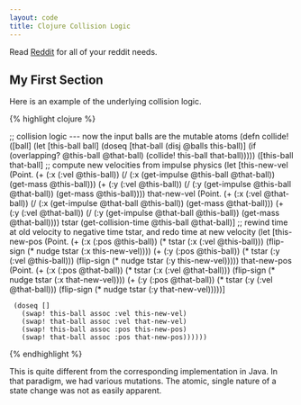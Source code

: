 ```yaml
---
layout: code
title: Clojure Collision Logic
---
```


Read [Reddit](http://www.reddit.com) for all of your reddit needs.

## My First Section
Here is an example of the underlying collision logic. 

{% highlight clojure %}


;; collision logic --- now the input balls are the mutable atoms 
(defn collide! 
  ([ball]
   (let [this-ball ball]
     (doseq [that-ball (disj @balls this-ball)]
       (if (overlapping? @this-ball @that-ball)
         (collide! this-ball that-ball)))))
  ([this-ball that-ball]
   ;; compute new velocities from impulse physics
   (let [this-new-vel 
         (Point. (+ (:x (:vel @this-ball))
                    (/ (:x (get-impulse @this-ball @that-ball)) (get-mass @this-ball)))
                 (+ (:y (:vel @this-ball))
                    (/ (:y (get-impulse @this-ball @that-ball)) (get-mass @this-ball))))
         that-new-vel
         (Point. (+ (:x (:vel @that-ball))
                    (/ (:x (get-impulse @that-ball @this-ball)) (get-mass @that-ball)))
                 (+ (:y (:vel @that-ball))
                    (/ (:y (get-impulse @that-ball @this-ball)) (get-mass @that-ball))))
         tstar (get-collision-time @this-ball @that-ball)]
     ;; rewind time at old velocity to negative time tstar, and redo time at new velocity
     (let [this-new-pos
           (Point. (+ (:x (:pos @this-ball)) 
                      (* tstar (:x (:vel @this-ball)))
                      (flip-sign (* nudge tstar (:x this-new-vel))))
                   (+ (:y (:pos @this-ball)) 
                      (* tstar (:y (:vel @this-ball)))
                      (flip-sign (* nudge tstar (:y this-new-vel)))))
           that-new-pos
           (Point. (+ (:x (:pos @that-ball)) 
                      (* tstar (:x (:vel @that-ball)))
                      (flip-sign (* nudge tstar (:x that-new-vel))))
                   (+ (:y (:pos @that-ball)) 
                      (* tstar (:y (:vel @that-ball)))
                      (flip-sign (* nudge tstar (:y that-new-vel)))))]

     (doseq []
       (swap! this-ball assoc :vel this-new-vel)
       (swap! that-ball assoc :vel that-new-vel)
       (swap! this-ball assoc :pos this-new-pos)
       (swap! that-ball assoc :pos that-new-pos))))))


{% endhighlight %}

This is quite different from the corresponding implementation in Java.
In that paradigm, we had various mutations. The atomic, single nature
of a state change was not as easily apparent. 
 
